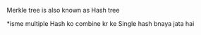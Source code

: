 Merkle tree is also known as Hash tree

*isme multiple Hash ko combine kr ke Single hash bnaya jata hai